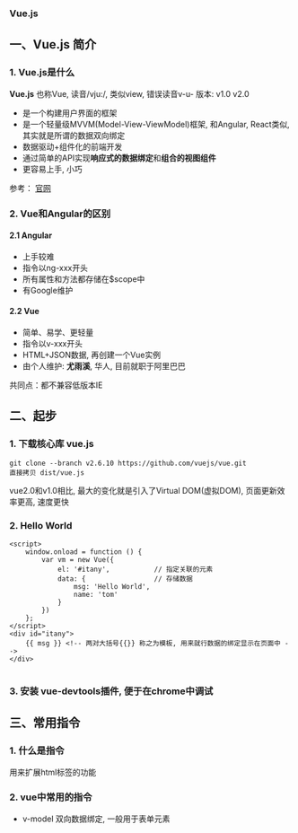### Vue.js

## 一、Vue.js 简介
### 1. Vue.js是什么
**Vue.js** 也称Vue, 读音/vju:/, 类似view, 错误读音v-u-
版本: v1.0 v2.0

+ 是一个构建用户界面的框架
+ 是一个轻量级MVVM(Model-View-ViewModel)框架, 和Angular, React类似, 其实就是所谓的数据双向绑定
+ 数据驱动+组件化的前端开发
+ 通过简单的API实现**响应式的数据绑定**和**组合的视图组件**
+ 更容易上手, 小巧

参考： [官网](https://cn.vuejs.org/)

### 2. Vue和Angular的区别

#### 2.1 Angular
+ 上手较难
+ 指令以ng-xxx开头
+ 所有属性和方法都存储在$scope中
+ 有Google维护

#### 2.2 Vue
+ 简单、易学、更轻量
+ 指令以v-xxx开头
+ HTML+JSON数据, 再创建一个Vue实例
+ 由个人维护: **尤雨溪**, 华人, 目前就职于阿里巴巴

共同点：都不兼容低版本IE


## 二、起步
### 1. 下载核心库 vue.js
```
git clone --branch v2.6.10 https://github.com/vuejs/vue.git
直接拷贝 dist/vue.js
```
vue2.0和v1.0相比, 最大的变化就是引入了Virtual DOM(虚拟DOM), 页面更新效率更高, 速度更快

### 2. Hello World
```
<script>
	window.onload = function () {
		var vm = new Vue({
			el: '#itany',           // 指定关联的元素
			data: {                 // 存储数据
				msg: 'Hello World',
				name: 'tom'
			}
		})
	};
</script>
<div id="itany">
	{{ msg }} <!-- 两对大括号{{}} 称之为模板, 用来就行数据的绑定显示在页面中 -->
</div>
	
```

### 3. 安装 vue-devtools插件, 便于在chrome中调试


## 三、常用指令

### 1. 什么是指令
用来扩展html标签的功能
### 2. vue中常用的指令
+ v-model
  双向数据绑定, 一般用于表单元素